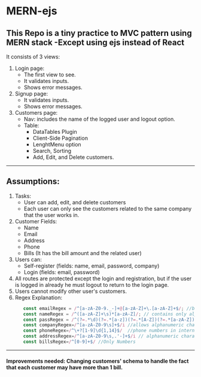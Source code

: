 # MERN-ejs
This Repo is a tiny practice to MVC pattern using MERN stack -Except using ejs instead of React
---
It consists of 3 views:
1. Login page:
   - The first view to see.
   - It validates inputs.
   - Shows error messages.
2. Signup page:
   - It validates inputs.
   - Shows error messages.
3. Customers page:
   - Nav: includes the name of the logged user and logout option.
   - Table:
     - DataTables Plugin
     - Client-Side Pagination
     - LenghtMenu option
     - Search, Sorting
     - Add, Edit, and Delete customers.
 ---
 <h2> Assumptions: </h2>
 
1. Tasks:
    - User can add, edit, and delete customers
    - Each user can only see the customers related to the same company that the user works in.
2. Customer Fields:
    - Name
    - Email
    - Address
    - Phone
    - Bills (It has the bill amount and the related user)
3. Users can:
    - Self-register (fields: name, email, password, company)
    - Login (fields: email, password)
4. All routes are protected except the login and registration, but if the user is logged in already he must logout to return to the login page.
5. Users cannot modify other user's customers.
6. Regex Explanation:
   ```js
      const emailRegex = /^[a-zA-Z0-9._-]+@[a-zA-Z]+\.[a-zA-Z]+$/; //basic email pattern
      const nameRegex = /^([a-zA-Z]+\s)*[a-zA-Z]/; // contains only alphabetical characters, allowing multiple words separated by spaces
      const passRegex = /^(?=.*\d)(?=.*[a-z])(?=.*[A-Z])(?=.*[a-zA-Z]).{8,}$/; // at least 1 (digit, lowercase, uppercase), minimum length of 8 characters 
      const companyRegex=/^[a-zA-Z0-9\s]+$/i //allows alphanumeric characters and spaces.
      const phoneRegex=/^\+?[1-9]\d{1,14}$/  //phone numbers in international format, with an optional "+" sign followed by 1 to 14 digits (NO SPACES)
      const addressRegex=/^[a-zA-Z0-9\s,.'-]+$/i // alphanumeric characters, spaces, commas, periods, apostrophes, and hyphens.
      const billsRegex=/^[0-9]+$/ //Only Numbers
   ```
---
<h4>Improvements needed: Changing customers' schema to handle the fact that each customer may have more than 1 bill.<h4> 
 
